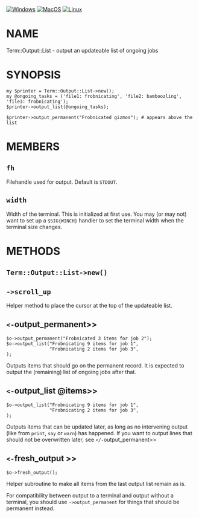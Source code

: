 
[![Windows](https://github.com/Corion/Term-Output-List/workflows/windows/badge.svg)](https://github.com/Corion/Term-Output-List/actions?query=workflow%3Awindows)
[![MacOS](https://github.com/Corion/Term-Output-List/workflows/macos/badge.svg)](https://github.com/Corion/Term-Output-List/actions?query=workflow%3Amacos)
[![Linux](https://github.com/Corion/Term-Output-List/workflows/linux/badge.svg)](https://github.com/Corion/Term-Output-List/actions?query=workflow%3Alinux)

# NAME

Term::Output::List - output an updateable list of ongoing jobs

# SYNOPSIS

    my $printer = Term::Output::List->new();
    my @ongoing_tasks = ('file1: frobnicating', 'file2: bamboozling', 'file3: frobnicating');
    $printer->output_list(@ongoing_tasks);

    $printer->output_permanent("Frobnicated gizmos"); # appears above the list

# MEMBERS

## `fh`

Filehandle used for output. Default is `STDOUT`.

## `width`

Width of the terminal. This is initialized at first use. You may (or may not)
want to set up a `$SIG{WINCH}` handler to set the terminal width when
the terminal size changes.

# METHODS

## `Term::Output::List->new()`

## `->scroll_up`

Helper method to place the cursor at the top of the updateable list.

## `<-`output\_permanent>>

    $o->output_permanent("Frobnicated 3 items for job 2");
    $o->output_list("Frobnicating 9 items for job 1",
                    "Frobnicating 2 items for job 3",
    );

Outputs items that should go on the permanent record. It is expected to
output the (remaining) list of ongoing jobs after that.

## `<-`output\_list @items>>

    $o->output_list("Frobnicating 9 items for job 1",
                    "Frobnicating 2 items for job 3",
    );

Outputs items that can be updated later, as long as no intervening output
(like from `print`, `say` or `warn`) has happened. If you want to output
lines that should not be overwritten later, see `</-`output\_permanent>>

## `<-`fresh\_output >>

    $o->fresh_output();

Helper subroutine to make all items from the last output list remain as is.

For compatibility between output to a terminal and output without a terminal,
you should use `->output_permanent` for things that should be permanent
instead.

